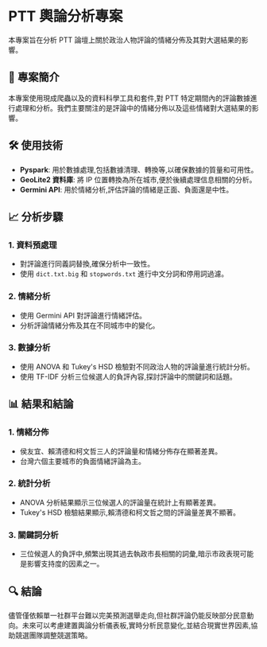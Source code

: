 # PTT 輿論分析專案

本專案旨在分析 PTT 論壇上關於政治人物評論的情緒分佈及其對大選結果的影響。

## 📖 專案簡介

本專案使用現成爬蟲以及的資料科學工具和套件,對 PTT 特定期間內的評論數據進行處理和分析。我們主要關注的是評論中的情緒分佈以及這些情緒對大選結果的影響。

## 🛠️ 使用技術

- **Pyspark**: 用於數據處理,包括數據清理、轉換等,以確保數據的質量和可用性。
- **GeoLite2 資料庫**: 將 IP 位置轉換為所在城市,便於後續處理信息相關的分析。
- **Germini API**: 用於情緒分析,評估評論的情緒是正面、負面還是中性。

## 📈 分析步驟

### 1. 資料預處理

- 對評論進行同義詞替換,確保分析中一致性。
- 使用 `dict.txt.big` 和 `stopwords.txt` 進行中文分詞和停用詞過濾。

### 2. 情緒分析  

- 使用 Germini API 對評論進行情緒評估。
- 分析評論情緒分佈及其在不同城市中的變化。

### 3. 數據分析

- 使用 ANOVA 和 Tukey's HSD 檢驗對不同政治人物的評論量進行統計分析。
- 使用 TF-IDF 分析三位候選人的負評內容,探討評論中的關鍵詞和話題。

## 📊 結果和結論

### 1. 情緒分佈

- 侯友宜、賴清德和柯文哲三人的評論量和情緒分佈存在顯著差異。
- 台灣六個主要城市的負面情緒評論為主。

### 2. 統計分析

- ANOVA 分析結果顯示三位候選人的評論量在統計上有顯著差異。
- Tukey's HSD 檢驗結果顯示,賴清德和柯文哲之間的評論量差異不顯著。

### 3. 關鍵詞分析  

- 三位候選人的負評中,頻繁出現其過去執政市長相關的詞彙,暗示市政表現可能是影響支持度的因素之一。

## 🔍 結論

儘管僅依賴單一社群平台難以完美預測選舉走向,但社群評論仍能反映部分民意動向。未來可以考慮建置輿論分析儀表板,實時分析民意變化,並結合現實世界因素,協助競選團隊調整競選策略。
